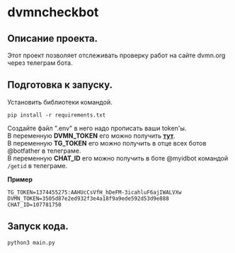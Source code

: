 # dvmncheckbot 

## Описание проекта.   
Этот проект позволяет отслеживать проверку работ на сайте dvmn.org через телеграм бота.    
   
## Подготовка к запуску.  
Установить библиотеки командой.  
```
pip install -r requirements.txt  
```
    
Создайте файл ".env" в него надо прописать ваши token'ы.   
В переменную **DVMN_TOKEN** его можно получить [**тут**](https://dvmn.org/api/docs/).   
В переменную **TG_TOKEN** его можно получить в отце всех ботов @botfather в телеграме.    
В переменную **CHAT_ID** его можно получить в боте @myidbot командой `/getid` в телеграме.
    
**Пример**  
```
TG_TOKEN=1374455275:AAHUcCsVfH_hDeFM-3icahluF6ajIWALVXw
DVMN_TOKEN=3505d87e2ed932f3e4a18f9a9ede592d53d9e888
CHAT_ID=107781750
```

## Запуск кода.  
```
python3 main.py
```
